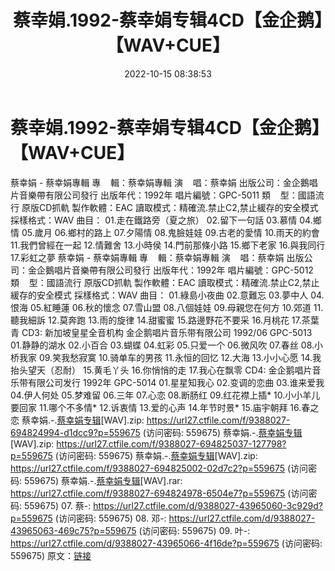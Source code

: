 ﻿---
title: 蔡幸娟.1992-蔡幸娟专辑4CD【金企鹅】【WAV+CUE】
date: 2022-10-15 08:38:53
categories: WAV车载音乐、镜像
tags: 华语中文
---
# 蔡幸娟.1992-蔡幸娟专辑4CD【金企鹅】【WAV+CUE】

蔡幸娟 - 蔡幸娟專輯
專    輯：蔡幸娟專輯
演    唱：蔡幸娟
出版公司：金企鵝唱片音樂帶有限公司發行
出版年代：1992年
唱片編號：GPC-5011
類    型：國語流行
原版CD抓軌
製作軟體：EAC
讀取模式：精確流.禁止C2,禁止緩存的安全模式
採樣格式：WAV
曲目：
01.走在鐵路旁（夏之旅）
02.留下一句話
03.慕情
04.鄉情
05.歲月
06.鄉村的路上
07.夕陽情
08.鬼臉娃娃
09.古老的愛情
10.雨天的約會
11.我們曾經在一起
12.情難舍
13.小時侯
14.門前那條小路
15.鄉下老家
16.與我同行
17.彩虹之夢
蔡幸娟 - 蔡幸娟專輯
專    輯：蔡幸娟專輯
演    唱：蔡幸娟
出版公司：金企鵝唱片音樂帶有限公司發行
出版年代：1992年
唱片編號：GPC-5012
類    型：國語流行
原版CD抓軌
製作軟體：EAC
讀取模式：精確流.禁止C2,禁止緩存的安全模式
採樣格式：WAV
曲目：
01.綠島小夜曲
02.意難忘
03.夢中人
04.恨海
05.紅睡蓮
06.秋的懷念
07.雪山盟
08.八個娃娃
09.母親您在何方
10.郊道
11.聽我細訴
12.莫奔跑
13.雨的旋律
14.甜蜜蜜
15.路邊野花不要采
16.月桃花
17.茶葉青
CD3:
新加坡皇星全音机构
金企鹅唱片音乐带有限公司
1992/06
GPC-5013
01.静静的湖水
02.小百合
03.蝴蝶
04.虹彩
05.只爱一个
06.微风吹
07.春丝
08.小桥我家
09.笑我愁寂寞
10.骑单车的男孩
11.永恒的回忆
12.大海
13.小小心愿
14.我抬头望天（忍耐）
15.黄毛丫头
16.你悄悄的走
17.我心在飘零
CD4:
金企鹅唱片音乐带有限公司发行 1992年 GPC-5014
01.星星知我心
02.变调的恋曲
03.谁来爱我
04.伊人何处
05.梦难留
06.三年
07.心恋
08.断肠红
09.红花襟上插*
10.小小羊儿要回家
11.哪个不多情*
12.诉衷情
13.爱的心声
14.年节时景*
15.庙宇朝拜
16.春之恋
蔡幸娟.-.[蔡幸娟专辑](1992)[WAV].zip: https://url27.ctfile.com/f/9388027-694824994-d1dcc9?p=559675
(访问密码: 559675)
蔡幸娟.-.[蔡幸娟专辑](1992)[WAV].zip: https://url27.ctfile.com/f/9388027-694825037-127798?p=559675
(访问密码: 559675)
蔡幸娟.-.[蔡幸娟专辑](1992)[WAV].zip: https://url27.ctfile.com/f/9388027-694825002-02d7c2?p=559675
(访问密码: 559675)
蔡幸娟.-.[蔡幸娟专辑](1992)[WAV].rar: https://url27.ctfile.com/f/9388027-694824978-6504e7?p=559675
(访问密码: 559675)
07. 蔡-: https://url27.ctfile.com/d/9388027-43965060-3c929d?p=559675
(访问密码: 559675)
08. 邓-: https://url27.ctfile.com/d/9388027-43965063-469c75?p=559675
(访问密码: 559675)
09. 叶-: https://url27.ctfile.com/d/9388027-43965066-4f16de?p=559675
(访问密码: 559675)
原文：[链接](https://blog.sina.com.cn/s/blog_1647c7e7601030zw5.html)